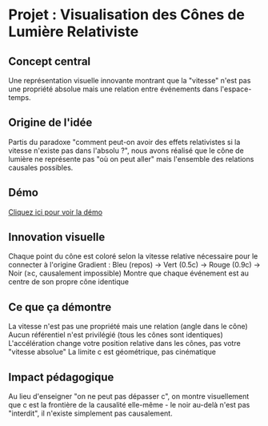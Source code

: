# Projet : Visualisation des Cônes de Lumière Relativiste
## Concept central
Une représentation visuelle innovante montrant que la "vitesse" n'est pas une propriété absolue mais une relation entre événements dans l'espace-temps.

## Origine de l'idée
Partis du paradoxe "comment peut-on avoir des effets relativistes si la vitesse n'existe pas dans l'absolu ?", nous avons réalisé que le cône de lumière ne représente pas "où on peut aller" mais l'ensemble des relations causales possibles.

## Démo
[Cliquez ici pour voir la démo](cone-lumiere-colore.html)


## Innovation visuelle

Chaque point du cône est coloré selon la vitesse relative nécessaire pour le connecter à l'origine
Gradient : Bleu (repos) → Vert (0.5c) → Rouge (0.9c) → Noir (≥c, causalement impossible)
Montre que chaque événement est au centre de son propre cône identique

## Ce que ça démontre

La vitesse n'est pas une propriété mais une relation (angle dans le cône)
Aucun référentiel n'est privilégié (tous les cônes sont identiques)
L'accélération change votre position relative dans les cônes, pas votre "vitesse absolue"
La limite c est géométrique, pas cinématique

## Impact pédagogique
Au lieu d'enseigner "on ne peut pas dépasser c", on montre visuellement que c est la frontière de la causalité elle-même - le noir au-delà n'est pas "interdit", il n'existe simplement pas causalement.